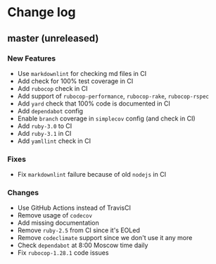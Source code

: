 # Change log

## master (unreleased)

### New Features

* Use `markdownlint` for checking md files in CI
* Add check for 100% test coverage in CI
* Add `rubocop` check in CI
* Add support of `rubocop-performance`, `rubocop-rake`, `rubocop-rspec`
* Add `yard` check that 100% code is documented in CI
* Add `dependabot` config
* Enable `branch` coverage in `simplecov` config (and check in CI)
* Add `ruby-3.0` to CI
* Add `ruby-3.1` in CI
* Add `yamllint` check in CI

### Fixes

* Fix `markdownlint` failure because of old `nodejs` in CI

### Changes

* Use GitHub Actions instead of TravisCI
* Remove usage of `codecov`
* Add missing documentation
* Remove `ruby-2.5` from CI since it's EOLed
* Remove `codeclimate` support since we don't use it any more
* Check `dependabot` at 8:00 Moscow time daily
* Fix `rubocop-1.28.1` code issues
